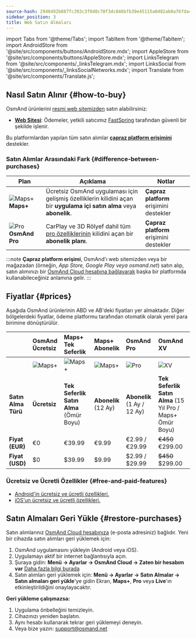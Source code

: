 ```yaml
---
source-hash: 2940492b887fc393c3f0d0c70f3dc846bfb39e45115a0482ab0a76fda430a200
sidebar_position: 3
title: Web Satın Almaları
---
```

import Tabs from '@theme/Tabs';
import TabItem from '@theme/TabItem';
import AndroidStore from '@site/src/components/buttons/AndroidStore.mdx';
import AppleStore from '@site/src/components/buttons/AppleStore.mdx';
import LinksTelegram from '@site/src/components/_linksTelegram.mdx';
import LinksSocial from '@site/src/components/_linksSocialNetworks.mdx';
import Translate from '@site/src/components/Translate.js';



## Nasıl Satın Alınır {#how-to-buy}

OsmAnd ürünlerini [resmi web sitemizden](https://osmand.net/pricing) satın alabilirsiniz:

- [**Web Sitesi**](https://osmand.net/pricing): Ödemeler, yetkili satıcımız [FastSpring](https://fastspring.com/) tarafından güvenli bir şekilde işlenir.

Bu platformlardan yapılan tüm satın alımlar [**çapraz platform erişimini**](./cross.md) destekler.


### Satın Alımlar Arasındaki Fark {#difference-between-purchases}

| Plan | Açıklama | Notlar |
|------------|------------|------------|
| ![Maps+](@site/static/img/svg/osmand_maps_plus.svg) **Maps+** | Ücretsiz OsmAnd uygulaması için gelişmiş özelliklerin kilidini açan bir **uygulama içi satın alma** veya **abonelik**. | **Çapraz platform** erişimini destekler |
| ![Pro](@site/static/img/svg/pro_icon.svg) **OsmAnd Pro** | CarPlay ve 3D Rölyef dahil tüm [pro özelliklerinin](#pro-features) kilidini açan bir **abonelik planı**. | **Çapraz platform** erişimini destekler |

:::note
**Çapraz platform erişimi**, OsmAnd'ı web sitemizden veya bir mağazadan (örneğin, *App Store, Google Play veya osmand.net*) satın alıp, satın alımınızı bir [OsmAnd Cloud hesabına bağlayarak](../personal/osmand-cloud.md#cross-platform) başka bir platformda kullanabileceğiniz anlamına gelir.
:::

## Fiyatlar {#prices}

Aşağıda OsmAnd ürünlerinin ABD ve AB'deki fiyatları yer almaktadır. Diğer bölgelerdeki fiyatlar, ödeme platformu tarafından otomatik olarak yerel para birimine dönüştürülür.

<!--


:::danger June Sale prices

*[Hurry up!](https://osmand.net/pricing) This offer is only available until* **June 15 (23:00 CET)**.

:::


|    | OsmAnd Free   | **Maps+** One-Time | **Maps+** Subscription | **OsmAnd Pro** |**OsmAnd XV** |
| :------------- | :------------- | :----------------------- | :------------------- | :----------- |:----------- |
|  | ![Maps+](@site/static/img/svg/osmand_maps.svg) | ![Maps+](@site/static/img/svg/osmand_maps_plus.svg) | ![Maps+](@site/static/img/svg/osmand_maps_plus.svg) | ![Pro](@site/static/img/svg/pro_icon.svg) |![XV](@site/static/img/svg/osmand_xv.svg) |
| **Purchase Type** | **Free** | **One-Time Purchase** (Lifetime) | **Subscription** (12 Months) | **Subscription** (1 Month / 12 Months) |**One-Time Purchase** (15 Years Pro / Maps+ Lifetime) |
| **Price (EUR)** | €0 | <s>€39.99</s> **€19.99** | <s>€9.99</s> **€4.99** | €2.99 / <s>€29.99</s> **€14.99** |<s>€450</s> €299.00   |
| **Price (USD)** | $0 | <s>$39.99</s> **$19.99** | <s>$9.99</s> **$4.99** | $2.99 / <s>$29.99</s> **$14.99**|<s>$450</s> $299.00   |

:::note
By purchasing a subscription through our [website](https://osmand.net/pricing) at a discounted rate,
you receive a 2-year discounted plan.
Starting from the third year, the full price will apply.
:::


-->

| | OsmAnd Ücretsiz | **Maps+** Tek Seferlik | **Maps+** Abonelik | **OsmAnd Pro** |**OsmAnd XV** |
| :------------- | :------------- | :----------------------- | :------------------- | :----------- |:----------- |
| | ![Maps+](@site/static/img/svg/osmand_maps.svg) | ![Maps+](@site/static/img/svg/osmand_maps_plus.svg) | ![Maps+](@site/static/img/svg/osmand_maps_plus.svg) | ![Pro](@site/static/img/svg/pro_icon.svg) |![XV](@site/static/img/svg/osmand_xv.svg) |
| **Satın Alma Türü** | **Ücretsiz** | **Tek Seferlik Satın Alma** (Ömür Boyu) | **Abonelik** (12 Ay) | **Abonelik** (1 Ay / 12 Ay) |**Tek Seferlik Satın Alma** (15 Yıl Pro / Maps+ Ömür Boyu) |
| **Fiyat (EUR)** | €0 | €39.99 | €9.99 | €2.99 / €29.99 |<s>€450</s> €299.00 |
| **Fiyat (USD)** | $0 | $39.99 | $9.99 | $2.99 / $29.99 |<s>$450</s> $299.00 |



### Ücretsiz ve Ücretli Özellikler {#free-and-paid-features}

- [Android'in ücretsiz ve ücretli özellikleri.](./android.md#free-and-paid-features)
- [iOS'un ücretsiz ve ücretli özellikleri.](./ios.md#free-and-paid-features)



## Satın Almaları Geri Yükle {#restore-purchases}

Satın alımlarınız [OsmAnd Cloud hesabınıza](../personal/osmand-cloud.md#login) (e-posta adresiniz) bağlıdır. Yeni bir cihazda satın alımları geri yüklemek için:

1. OsmAnd uygulamasını yükleyin (Android veya iOS).
2. Uygulamayı aktif bir internet bağlantısıyla açın.
3. Şuraya gidin:
   **Menü → Ayarlar → OsmAnd Cloud → Zaten bir hesabım var**
   [Daha fazla bilgi burada](../personal/osmand-cloud.md#login)
4. Satın alımları geri yüklemek için:
   **Menü → Ayarlar → Satın Almalar → Satın almaları geri yükle**'ye gidin
   Ekran, **Maps+**, **Pro** veya **Live**'ın etkinleştirildiğini onaylayacaktır.

**Geri yükleme çalışmazsa:**

1. Uygulama önbelleğini temizleyin.
2. Cihazınızı yeniden başlatın.
3. Aynı hesabı kullanarak tekrar geri yüklemeyi deneyin.
4. Veya bize yazın: support@osmand.net